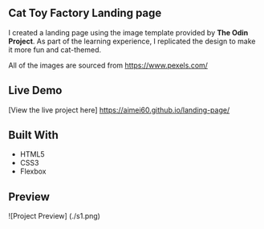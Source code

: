 ## Cat Toy Factory Landing page

I created a landing page using the image template provided by **The Odin Project**. 
As part of the learning experience, I replicated the design to make it more fun and cat-themed.

All of the images are sourced from https://www.pexels.com/

## Live Demo

[View the live project here] https://aimei60.github.io/landing-page/

## Built With
- HTML5  
- CSS3  
- Flexbox  

## Preview
![Project Preview] (./s1.png)